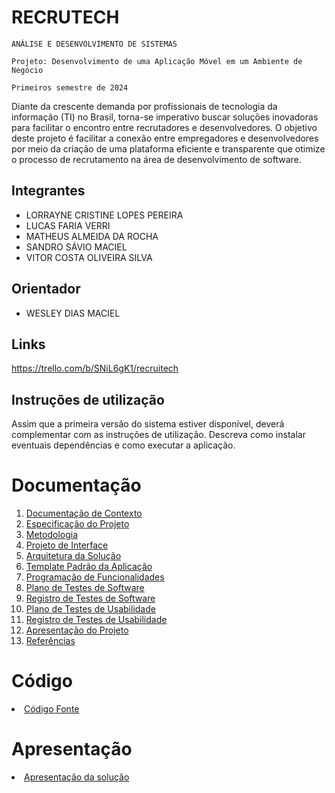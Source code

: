 # RECRUTECH

`ANÁLISE E DESENVOLVIMENTO DE SISTEMAS`

`Projeto: Desenvolvimento de uma Aplicação Móvel em um Ambiente de Negócio`

`Primeiros semestre de 2024`

Diante da crescente demanda por profissionais de tecnologia da informação (TI) no Brasil, torna-se imperativo buscar soluções inovadoras para facilitar o encontro entre recrutadores e desenvolvedores. O objetivo deste projeto é facilitar a conexão entre empregadores e desenvolvedores por meio da criação de uma plataforma eficiente e transparente que otimize o processo de recrutamento na área de desenvolvimento de software.

## Integrantes

* LORRAYNE CRISTINE LOPES PEREIRA
* LUCAS FARIA VERRI
* MATHEUS ALMEIDA DA ROCHA 
* SANDRO SÁVIO MACIEL
* VITOR COSTA OLIVEIRA SILVA

## Orientador

* WESLEY DIAS MACIEL

## Links
https://trello.com/b/SNiL6gK1/recruitech

## Instruções de utilização

Assim que a primeira versão do sistema estiver disponível, deverá complementar com as instruções de utilização. Descreva como instalar eventuais dependências e como executar a aplicação.

# Documentação

<ol>
<li><a href="docs/01-Documentação de Contexto.md"> Documentação de Contexto</a></li>
<li><a href="docs/02-Especificação do Projeto.md"> Especificação do Projeto</a></li>
<li><a href="docs/03-Metodologia.md"> Metodologia</a></li>
<li><a href="docs/04-Projeto de Interface.md"> Projeto de Interface</a></li>
<li><a href="docs/05-Arquitetura da Solução.md"> Arquitetura da Solução</a></li>
<li><a href="docs/06-Template Padrão da Aplicação.md"> Template Padrão da Aplicação</a></li>
<li><a href="docs/07-Programação de Funcionalidades.md"> Programação de Funcionalidades</a></li>
<li><a href="docs/08-Plano de Testes de Software.md"> Plano de Testes de Software</a></li>
<li><a href="docs/09-Registro de Testes de Software.md"> Registro de Testes de Software</a></li>
<li><a href="docs/10-Plano de Testes de Usabilidade.md"> Plano de Testes de Usabilidade</a></li>
<li><a href="docs/11-Registro de Testes de Usabilidade.md"> Registro de Testes de Usabilidade</a></li>
<li><a href="docs/12-Apresentação do Projeto.md"> Apresentação do Projeto</a></li>
<li><a href="docs/13-Referências.md"> Referências</a></li>
</ol>

# Código

<li><a href="src/README.md"> Código Fonte</a></li>

# Apresentação

<li><a href="presentation/README.md"> Apresentação da solução</a></li>

